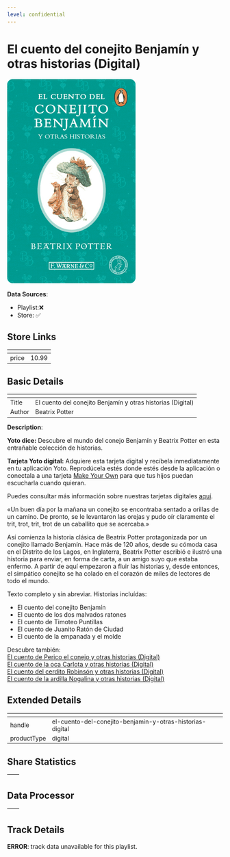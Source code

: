 ```yaml
---
level: confidential
---
```

# El cuento del conejito Benjamín y otras historias (Digital)

![card_[h1HtD].png](../../img/cards/card_[h1HtD].png)

**Data Sources**: 

- Playlist:❌
- Store: ✅


## Store Links

| <!-- --> | <!-- --> |
| - | - |
| price | 10.99 |


## Basic Details

| <!-- --> | <!-- --> |
| - | - |
| Title | El cuento del conejito Benjamín y otras historias (Digital) |
| Author | Beatrix Potter |

**Description**:

**Yoto dice:** Descubre el mundo del conejo Benjamín y Beatrix Potter en esta entrañable colección de historias.

**Tarjeta Yoto digital:** Adquiere esta tarjeta digital y recíbela inmediatamente en tu aplicación Yoto. Reprodúcela estés donde estés desde la aplicación o conectala a una tarjeta [Make Your Own](/pages/myo) para que tus hijos puedan escucharla cuando quieran.   

Puedes consultar más información sobre nuestras tarjetas digitales [aquí](/blogs/yoto-journal/what-are-digital-yoto-cards).  
  
«Un buen día por la mañana un conejito se encontraba sentado a orillas de un camino. De pronto, se le levantaron las orejas y pudo oír claramente el trit, trot, trit, trot de un caballito que se acercaba.»  
  
Así comienza la historia clásica de Beatrix Potter protagonizada por un conejito llamado Benjamín. Hace más de 120 años, desde su cómoda casa en el Distrito de los Lagos, en Inglaterra, Beatrix Potter escribió e ilustró una historia para enviar, en forma de carta, a un amigo suyo que estaba enfermo. A partir de aquí empezaron a fluir las historias y, desde entonces, el simpático conejito se ha colado en el corazón de miles de lectores de todo el mundo.  
  
Texto completo y sin abreviar. Historias incluídas:  

*   El cuento del conejito Benjamín
*   El cuento de los dos malvados ratones
*   El cuento de Timoteo Puntillas
*   El cuento de Juanito Ratón de Ciudad
*   El cuento de la empanada y el molde

  
Descubre también:  
[El cuento de Perico el conejo y otras historias (Digital)](/products/el-cuento-de-perico-el-conejo-y-otras-historias-digital)  
[El cuento de la oca Carlota y otras historias (Digital)](/products/el-cuento-de-la-oca-carlota-y-otras-historias-digital)  
[El cuento del cerdito Robinsón y otras historias (Digital)](/products/el-cuento-del-cerdito-robinson-y-otras-historias-digital)  
[El cuento de la ardilla Nogalina y otras historias (Digital)](/products/el-cuento-de-la-ardilla-nogalina-y-otras-historias-digital)


## Extended Details

| <!-- --> | <!-- --> |
| - | - |
| handle | el-cuento-del-conejito-benjamin-y-otras-historias-digital |
| productType | digital |


## Share Statistics

| <!-- --> | <!-- --> |
| - | - |


## Data Processor

| <!-- --> | <!-- --> |
| - | - |


## Track Details

**ERROR**: track data unavailable for this playlist.

